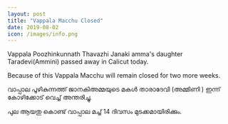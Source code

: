 ```yaml
---
layout: post
title: "Vappala Macchu Closed"
date: 2019-08-02
icon: /images/info.png
---
```


Vappala Poozhinkunnath Thavazhi Janaki amma's daughter Taradevi(Ammini) passed away in Calicut today. 

Because of this Vappala Macchu will remain closed for two more weeks.

വാപ്പാല പൂഴികുന്നത്ത് ജാനകിഅമ്മയുടെ മകൾ താരാദേവി (അമ്മിണി ) ഇന്ന്  കോഴിക്കോട് വെച്ച് അന്തരിച്ചു. 

പുല ആയതു കൊണ്ട് വാപ്പാല മച്ച് 14 ദിവസം മുടക്കമായിരിക്കും.
